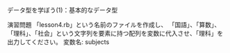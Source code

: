 データ型を学ぼう(1)：基本的なデータ型

演習問題
「lesson4.rb」という名前のファイルを作成し、
「国語」、「算数」、「理科」、「社会」という文字列を要素に持つ配列を変数に代入させ、「理科」を出力してください。
変数名: subjects

